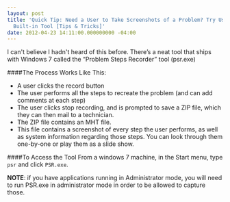 ```yaml
---
layout: post
title: 'Quick Tip: Need a User to Take Screenshots of a Problem? Try Using Win7''s
  Built-in Tool [Tips & Tricks]'
date: 2012-04-23 14:11:00.000000000 -04:00
---
```

I can't believe I hadn't heard of this before. There’s a neat tool that ships with Windows 7 called the “Problem Steps Recorder” tool (psr.exe)

####The Process Works Like This:
* A user clicks the record button
* The user performs all the steps to recreate the problem (and can add comments at each step)
* The user clicks stop recording, and is prompted to save a ZIP file, which they can then mail to a technician.
* The ZIP file contains an MHT file.
* This file contains a screenshot of every step the user performs, as well as system information regarding those steps. You can look through them one-by-one or play them as a slide show.

####To Access the Tool
From a windows 7 machine, in the Start menu, type `psr` and click `PSR.exe`. 

**NOTE**: if you have applications running in Administrator mode, you will need to run PSR.exe in administrator mode in order to be allowed to capture those.
